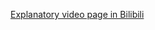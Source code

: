 [Explanatory video page in Bilibili](https://www.bilibili.com/video/BV12R4y1p7BG?spm_id_from=333.999.0.0)
